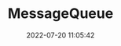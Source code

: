 ---
pageComponent:
  name: Catalogue
  data:
    key: 01.programing/02.data/02.mesqueue
    description: 消息队列
title: MessageQueue
date: 2022-07-20 11:05:42
permalink: /data/mesqueue/
sidebar: false
article: false
comment: false
editLink: false
---